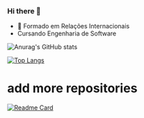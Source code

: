 ### Hi there 👋

- 🔭 Formado em Relações Internacionais
- Cursando Engenharia de Software


![Anurag's GitHub stats](https://github-readme-stats.vercel.app/api?username=electrospherex&hide=stars,issues&show_icons=true&theme=synthwave)

[![Top Langs](https://github-readme-stats.vercel.app/api/top-langs/?username=electrospherex&layout=compact&theme=synthwave)](https://github.com/anuraghazra/github-readme-stats)


# add more repositories
[![Readme Card](https://github-readme-stats.vercel.app/api/pin/?username=anuraghazra&repo=github-readme-stats)](https://github.com/anuraghazra/github-readme-stats)
